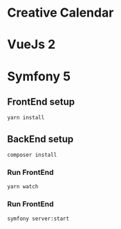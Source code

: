 # Creative Calendar
# VueJs 2
# Symfony 5 

## FrontEnd setup
```
yarn install
```

## BackEnd setup
```
composer install
```

### Run FrontEnd
```
yarn watch
```
### Run FrontEnd
```
symfony server:start
```